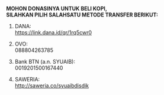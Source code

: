 <b>MOHON DONASINYA UNTUK BELI KOPI,<br> 
SILAHKAN PILIH SALAHSATU METODE TRANSFER BERIKUT:</b>

1. DANA:<br>
https://link.dana.id/qr/1rq5cwr0

3. OVO:<br>
088804263785

4. Bank BTN (a.n. SYUAIB):<br>
0019201500167440

2. SAWERIA:<br>
http://saweria.co/syuaibdisdik

